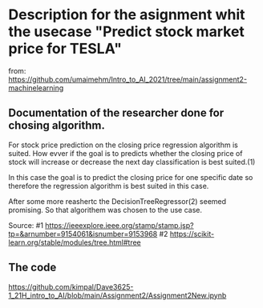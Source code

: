 # Description for the asignment whit the usecase "Predict stock market price for TESLA"
from: https://github.com/umaimehm/Intro_to_AI_2021/tree/main/assignment2-machinelearning


## Documentation of the researcher done for chosing algorithm.
For stock price prediction on the closing price regression algorithm is suited. 
How evver if the goal is to predicts whether the closing price of stock will increase or decrease the next day classification is best suited.(1)

In this case the goal is to predict the closing price for one specific date so therefore the regression algorithm is best suited in this case.

After some more reashertc the DecisionTreeRegressor(2) seemed promising. So that algorithem was chosen to the use case.

Source: 
#1 https://ieeexplore.ieee.org/stamp/stamp.jsp?tp=&arnumber=9154061&isnumber=9153968
#2 https://scikit-learn.org/stable/modules/tree.html#tree

## The code
https://github.com/kimpal/Dave3625-1_21H_intro_to_AI/blob/main/Assignment2/Assignment2New.ipynb
